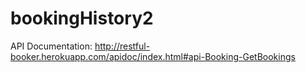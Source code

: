 # bookingHistory2
API Documentation: http://restful-booker.herokuapp.com/apidoc/index.html#api-Booking-GetBookings
